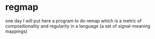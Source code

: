 # regmap
one day I will put here a program to do remap
which is a metric of compositionality and regularity in a language (a set of signal-meaning mappings)
